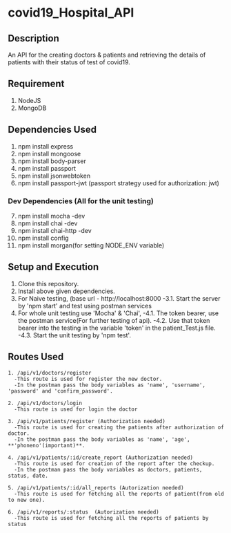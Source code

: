 # covid19_Hospital_API
## Description
An API for the creating doctors & patients and retrieving the details of patients with their status of test of covid19.

## Requirement
1. NodeJS
2. MongoDB


## Dependencies Used 
1. npm install express
2. npm install mongoose
3. npm install body-parser
4. npm install passport
5. npm install jsonwebtoken
6. npm install passport-jwt (passport strategy used for authorization: jwt)
### Dev Dependencies (All for the unit testing)
7. npm install mocha -dev
8. npm install chai -dev
9. npm install chai-http -dev
10. npm install config
11. npm install morgan(for setting NODE_ENV variable)

## Setup and Execution
1. Clone this repository.
2. Install above given dependencies.
3. For Naive testing, (base url - http://localhost:8000
   -3.1. Start the server by 'npm start' and test using postman services
4. For whole unit testing use 'Mocha' & 'Chai',
   -4.1. The token bearer, use the postman service(For further testing of api).
   -4.2. Use that token bearer into the testing in the variable 'token' in the patient_Test.js file.
   -4.3. Start the unit testing by 'npm test'.

## Routes Used
```
1. /api/v1/doctors/register 
  -This route is used for register the new doctor.
  -In the postman pass the body variables as 'name', 'username', 'password' and 'confirm_password'.
  
2. /api/v1/doctors/login 
  -This route is used for login the doctor
  
3. /api/v1/patients/register (Authorization needed)
  -This route is used for creating the patients after authorization of doctor.
  -In the postman pass the body variables as 'name', 'age', **'phoneno'(important)**.

4. /api/v1/patients/:id/create_report (Authorization needed)
  -This route is used for creation of the report after the checkup.
  -In the postman pass the body variables as doctors, patients, status, date.
  
5. /api/v1/patients/:id/all_reports (Autorization needed)
  -This route is used for fetching all the reports of patient(from old to new one).

6. /api/v1/reports/:status  (Autorization needed)
  -This route is used for fetching all the reports of patients by status
```


